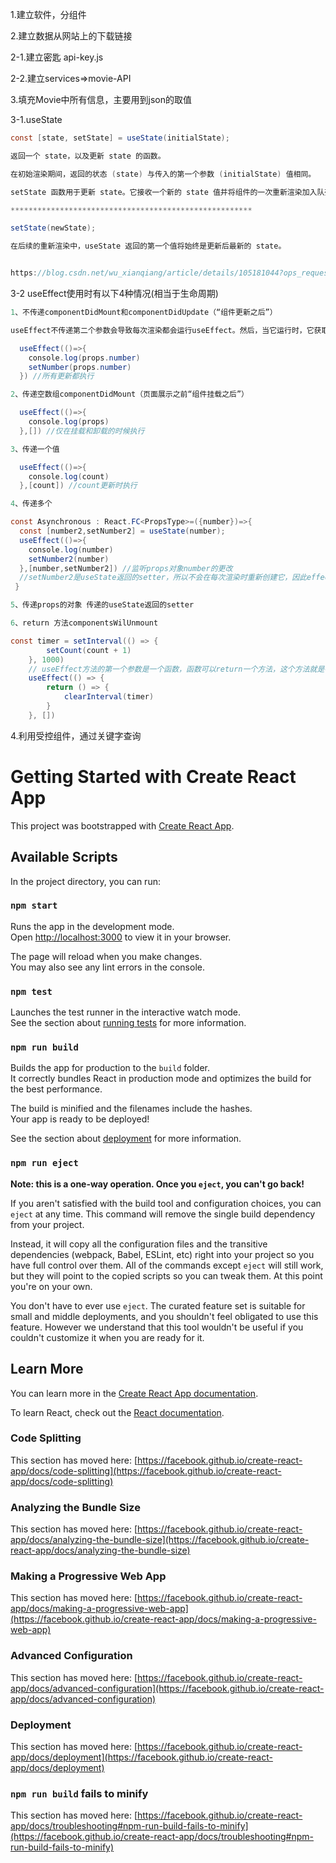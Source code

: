 
1.建立软件，分组件

2.建立数据从网站上的下载链接

2-1.建立密匙 api-key.js

2-2.建立services=>movie-API

3.填充Movie中所有信息，主要用到json的取值

3-1.useState

```java
const [state, setState] = useState(initialState);

返回一个 state，以及更新 state 的函数。

在初始渲染期间，返回的状态 (state) 与传入的第一个参数 (initialState) 值相同。

setState 函数用于更新 state。它接收一个新的 state 值并将组件的一次重新渲染加入队列。

******************************************************

setState(newState);

在后续的重新渲染中，useState 返回的第一个值将始终是更新后最新的 state。


https://blog.csdn.net/wu_xianqiang/article/details/105181044?ops_request_misc=%257B%2522request%255Fid%2522%253A%2522165421241116782184690721%2522%252C%2522scm%2522%253A%252220140713.130102334..%2522%257D&request_id=165421241116782184690721&biz_id=0&utm_medium=distribute.pc_search_result.none-task-blog-2~all~top_positive~default-1-105181044-null-null.142^v11^control,157^v13^control&utm_term=useState&spm=1018.2226.3001.4187
```

3-2 useEffect使用时有以下4种情况(相当于生命周期)
```java
1、不传递componentDidMount和componentDidUpdate（“组件更新之后”）

useEffect不传递第二个参数会导致每次渲染都会运行useEffect。然后，当它运行时，它获取数据并更新状态。然后，一旦状态更新，组件将重新呈现，这将再次触发useEffect，这就是问题所在。

  useEffect(()=>{
    console.log(props.number)
    setNumber(props.number)
  }) //所有更新都执行

2、传递空数组componentDidMount（页面展示之前“组件挂载之后”）

  useEffect(()=>{
    console.log(props)
  },[]) //仅在挂载和卸载的时候执行

3、传递一个值

  useEffect(()=>{
    console.log(count)
  },[count]) //count更新时执行

4、传递多个

const Asynchronous : React.FC<PropsType>=({number})=>{
  const [number2,setNumber2] = useState(number);
  useEffect(()=>{
    console.log(number)
    setNumber2(number)
  },[number,setNumber2]) //监听props对象number的更改
  //setNumber2是useState返回的setter，所以不会在每次渲染时重新创建它，因此effect只会运行一次
 }

5、传递props的对象 传递的useState返回的setter

6、return 方法componentsWilUnmount

const timer = setInterval(() => {
		setCount(count + 1)
	}, 1000)
	// useEffect方法的第一个参数是一个函数，函数可以return一个方法，这个方法就是在组件销毁的时候会被调用
	useEffect(() => {
		return () => {
			clearInterval(timer)
		}
	}, [])
```

4.利用受控组件，通过关键字查询





# Getting Started with Create React App

This project was bootstrapped with [Create React App](https://github.com/facebook/create-react-app).

## Available Scripts

In the project directory, you can run:

### `npm start`

Runs the app in the development mode.\
Open [http://localhost:3000](http://localhost:3000) to view it in your browser.

The page will reload when you make changes.\
You may also see any lint errors in the console.

### `npm test`

Launches the test runner in the interactive watch mode.\
See the section about [running tests](https://facebook.github.io/create-react-app/docs/running-tests) for more information.

### `npm run build`

Builds the app for production to the `build` folder.\
It correctly bundles React in production mode and optimizes the build for the best performance.

The build is minified and the filenames include the hashes.\
Your app is ready to be deployed!

See the section about [deployment](https://facebook.github.io/create-react-app/docs/deployment) for more information.

### `npm run eject`

**Note: this is a one-way operation. Once you `eject`, you can't go back!**

If you aren't satisfied with the build tool and configuration choices, you can `eject` at any time. This command will remove the single build dependency from your project.

Instead, it will copy all the configuration files and the transitive dependencies (webpack, Babel, ESLint, etc) right into your project so you have full control over them. All of the commands except `eject` will still work, but they will point to the copied scripts so you can tweak them. At this point you're on your own.

You don't have to ever use `eject`. The curated feature set is suitable for small and middle deployments, and you shouldn't feel obligated to use this feature. However we understand that this tool wouldn't be useful if you couldn't customize it when you are ready for it.

## Learn More

You can learn more in the [Create React App documentation](https://facebook.github.io/create-react-app/docs/getting-started).

To learn React, check out the [React documentation](https://reactjs.org/).

### Code Splitting

This section has moved here: [https://facebook.github.io/create-react-app/docs/code-splitting](https://facebook.github.io/create-react-app/docs/code-splitting)

### Analyzing the Bundle Size

This section has moved here: [https://facebook.github.io/create-react-app/docs/analyzing-the-bundle-size](https://facebook.github.io/create-react-app/docs/analyzing-the-bundle-size)

### Making a Progressive Web App

This section has moved here: [https://facebook.github.io/create-react-app/docs/making-a-progressive-web-app](https://facebook.github.io/create-react-app/docs/making-a-progressive-web-app)

### Advanced Configuration

This section has moved here: [https://facebook.github.io/create-react-app/docs/advanced-configuration](https://facebook.github.io/create-react-app/docs/advanced-configuration)

### Deployment

This section has moved here: [https://facebook.github.io/create-react-app/docs/deployment](https://facebook.github.io/create-react-app/docs/deployment)

### `npm run build` fails to minify

This section has moved here: [https://facebook.github.io/create-react-app/docs/troubleshooting#npm-run-build-fails-to-minify](https://facebook.github.io/create-react-app/docs/troubleshooting#npm-run-build-fails-to-minify)
